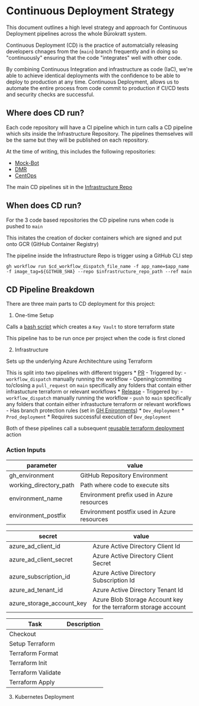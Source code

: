 # Continuous Deployment Strategy

This document outlines a high level strategy and approach for Continuous Deployment pipelines across the whole Bürokratt system.

Continuous Deployment (CD) is the practice of automatcially releasing developers chnages from the (`main`) branch frequently and in doing so "continuously" ensuring that the code "integrates" well with other code. 

By combining Continuous Integration and infrastructure as code (IaC), we're able to achieve identical deployments with the confidence to be able to deploy to production at any time. Continuous Deployment, allows us to automate the entire process from code commit to production if CI/CD tests and security checks are successful.

## Where does CD run?

Each code repository will have a CI pipeline which in turn calls a CD pipeline which sits inside the Infrastructure Repository. The pipelines themselves will be the same but they will be published on each repository.

At the time of writing, this includes the following repositories:

- [Mock-Bot](https://github.com/buerokratt/Mock-Bot/tree/main/.github/workflows/ci-build-publish-main.yml)
- [DMR](https://github.com/buerokratt/DMR/blob/main/.github/workflows/ci-build-publish-main.yml)
- [CentOps](https://github.com/buerokratt/CentOps/blob/main/.github/workflows/build-publish-main.yml)

The main CD pipelines sit in the [Infrastructure Repo](https://github.com/buerokratt/Infrastructure/tree/main/.github/workflows)

## When does CD run?

For the 3 code based repositories the CD pipeline runs when code is pushed to `main`

This initates the creation of docker containers which are signed and put onto GCR (GitHub Container Registry)

The pipeline inside the Infrastructure Repo is trigger using a GitHub CLI step 

`gh workflow run $cd_workflow_dispatch_file_name -f app_name=$app_name -f image_tag=${GITHUB_SHA} --repo $infrastructure_repo_path --ref main`


## CD Pipeline Breakdown

There are three main parts to CD deployment for this project:

1. One-time Setup

Calls a [bash script](https://github.com/buerokratt/Infrastructure/blob/main/scripts/setup-project-prereqs.sh) which creates a `Key Vault` to store terraform state

This pipeline has to be run once per project when the code is first cloned 

2. Infrastructure

Sets up the underlying Azure Architechture using Terraform

This is split into two pipelines with different triggers
    * [PR](https://github.com/buerokratt/Infrastructure/blob/main/.github/workflows/cd-infrastructure-pr.yml)
        - Triggered by:
            - `workflow_dispatch` manually running the workflow
            - Opening/commiting to/closing a `pull_request` on `main` specifically any folders that contain either infrastucture terraform or relevant workflows
    * [Release](https://github.com/buerokratt/Infrastructure/blob/main/.github/workflows/cd-infrastructure-release.yml)
        - Triggered by:
            - `workflow_dispatch` manually running the workflow
            - `push` to `main` specifically any folders that contain either infrastucture terraform or relevant workflows
        - Has branch protection rules (set in [GH Enironments](https://github.com/buerokratt/Infrastructure/settings/environments/525828854/edit))
        * `Dev_deployment`
        * `Prod_deployment`
          * Requires successful execution of `Dev_deployment`

Both of these pipelines call a subsequent [reusable terraform deployment](https://github.com/buerokratt/Infrastructure/blob/main/.github/workflows/reusable-terraform-deployment.yml) action

### Action Inputs

| parameter              | value                                       |
|------------------------|---------------------------------------------|
| gh_environment         | GitHub Repository Environment               |
| working_directory_path | Path where code to execute sits             |
| environment_name       | Environment prefix used in Azure resources  |
| environment_postfix    | Environment postfix used in Azure resources |

| secret                    | value                                                            |
|---------------------------|------------------------------------------------------------------|
| azure_ad_client_id        | Azure Active Directory Client Id                                 |
| azure_ad_client_secret    | Azure Active Directory Client Secret                             |
| azure_subscription_id     | Azure Active Directory Subscription Id                           |
| azure_ad_tenant_id        | Azure Active Directory Tenant Id                                 |
| azure_storage_account_key | Azure Blob Storage Account key for the terraform storage account |

| Task               | Description |
|--------------------|-------------|
| Checkout           |             |
| Setup Terraform    |             |
| Terraform Format   |             |
| Terraform Init     |             |
| Terraform Validate |             |
| Terraform Apply    |             |

3. Kubernetes Deployment